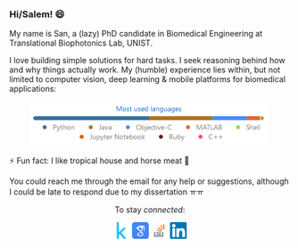 ### Hi/Salem! 😄 
  
My name is San, a (lazy) PhD candidate in Biomedical Engineering at Translational Biophotonics Lab, UNIST.  

I love building simple solutions for hard tasks. I seek reasoning behind how and why things actually work. My (humble) experience lies within, but not limited to computer vision, deep learning & mobile platforms for biomedical applications:  

<p align="center">
<img src="./_lang.png" alt="drawing" height="80"/>
</p>

⚡ Fun fact: I like tropical house and horse meat :see_no_evil:

You could reach me through the email for any help or suggestions, although I could be late to respond due to my dissertation ㅠㅠ

<p align="center">To stay <i>connected</i>:</p>  
<p align="center">
<a href="https://www.kaggle.com/tuttelikz"><img src="./_kaggle.svg" alt="drawing" height="30"/></a>  <a href="https://scholar.google.com/citations?user=dlBzeXoAAAAJ&hl=en"><img src="./_scholar.svg" alt="drawing" height="30"/></a>  <a href="https://stackoverflow.com/users/5151687/san-askaruly"><img src="./_so.png" alt="drawing" height="30"/></a> <a href="https://www.linkedin.com/in/askaruly/"><img src="./_linkedin.svg" alt="drawing" height="30"/></a>
</p>


  
<!--

<div><a href="https://www.kaggle.com/tuttelikz"><img src="./kaggle.svg" alt="drawing" height="100"/></a></div>
<div><a href="https://stackoverflow.com/users/5151687/san-askaruly"><img src="./stackoverflow.svg" alt="drawing" height="50"/></a></div>
<div><a href="https://scholar.google.com/citations?user=dlBzeXoAAAAJ&hl=en"><img src="./googlescholar.svg" alt="drawing" height="50"/></a></div>


**tuttelikz/tuttelikz** is a ✨ _special_ ✨ repository because its `README.md` (this file) appears on your GitHub profile.

BME Research at TBL

- 🔭 I’m currently working on ...
- 🌱 I’m currently learning ...
- 👯 I’m looking to collaborate on ...
- 🤔 I’m looking for help with ...
- 💬 Ask me about ...
- 📫 How to reach me: ...
- 😄 Pronouns: ...
- ⚡ Fun fact: Eat horse meat
- 🔭 I’m currently working on ...
- 👋
-->
